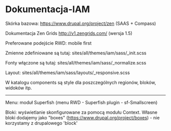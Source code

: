 # Dokumentacja-IAM

Skórka bazowa:
https://www.drupal.org/project/zen
(SAAS + Compass)

Dokumentacja Zen Grids
http://v1.zengrids.com/ (wersja 1.5)

Preferowane podejście RWD: mobile first

Zmienne zdefiniowane są tutaj: sites/all/themes/iam/sass/_init.scss

Fonty włączone są tutaj: sites/all/themes/iam/sass/_normalize.scss

Layout: sites/all/themes/iam/sass/layouts/_responsive.scss

W katalogu components są style dla poszczególnych regionów, bloków, widoków itp.

--------------------------------------------------------------------------------------

Menu: moduł Superfish (menu RWD - Superfish plugin - sf-Smallscreen)

Bloki: wyświetlanie skonfigurowane za pomocą modułu Context. Własne bloki dodajemy jako "boxes" (https://www.drupal.org/project/boxes) - nie korzystamy z drupalowego 'block'
